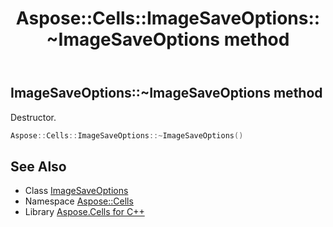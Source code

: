 ﻿---
title: Aspose::Cells::ImageSaveOptions::~ImageSaveOptions method
linktitle: ~ImageSaveOptions
second_title: Aspose.Cells for C++ API Reference
description: 'Aspose::Cells::ImageSaveOptions::~ImageSaveOptions method. Destructor in C++.'
type: docs
weight: 200
url: /cpp/aspose.cells/imagesaveoptions/~imagesaveoptions/
---
## ImageSaveOptions::~ImageSaveOptions method


Destructor.

```cpp
Aspose::Cells::ImageSaveOptions::~ImageSaveOptions()
```

## See Also

* Class [ImageSaveOptions](../)
* Namespace [Aspose::Cells](../../)
* Library [Aspose.Cells for C++](../../../)
